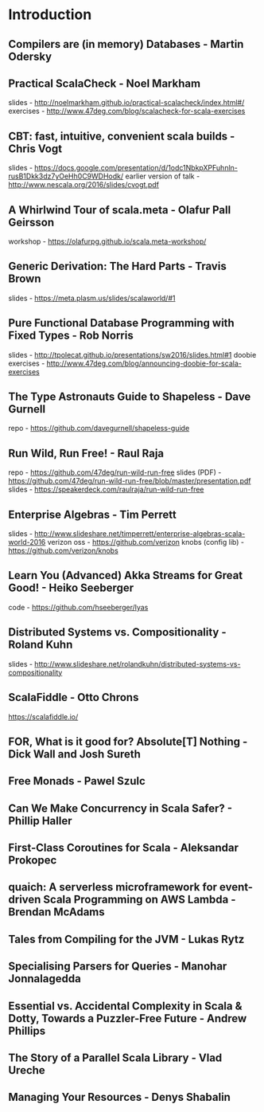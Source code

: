 # Introduction

## Compilers are (in memory) Databases - Martin Odersky

## Practical ScalaCheck - Noel Markham
slides - http://noelmarkham.github.io/practical-scalacheck/index.html#/
exercises - http://www.47deg.com/blog/scalacheck-for-scala-exercises

## CBT: fast, intuitive, convenient scala builds - Chris Vogt
slides - https://docs.google.com/presentation/d/1odc1NbkpXPFuhnln-rusB1Dkk3dz7yOeHh0C9WDHodk/
earlier version of talk - http://www.nescala.org/2016/slides/cvogt.pdf

## A Whirlwind Tour of scala.meta - Olafur Pall Geirsson
workshop - https://olafurpg.github.io/scala.meta-workshop/

## Generic Derivation: The Hard Parts - Travis Brown
slides - https://meta.plasm.us/slides/scalaworld/#1

## Pure Functional Database Programming with Fixed Types - Rob Norris
slides - http://tpolecat.github.io/presentations/sw2016/slides.html#1
doobie exercises - http://www.47deg.com/blog/announcing-doobie-for-scala-exercises

## The Type Astronauts Guide to Shapeless - Dave Gurnell
repo - https://github.com/davegurnell/shapeless-guide

## Run Wild, Run Free! - Raul Raja
repo - https://github.com/47deg/run-wild-run-free
slides (PDF) - https://github.com/47deg/run-wild-run-free/blob/master/presentation.pdf
slides - https://speakerdeck.com/raulraja/run-wild-run-free

## Enterprise Algebras - Tim Perrett
slides - http://www.slideshare.net/timperrett/enterprise-algebras-scala-world-2016
verizon oss - https://github.com/verizon
knobs (config lib) - https://github.com/verizon/knobs

## Learn You (Advanced) Akka Streams for Great Good! - Heiko Seeberger
code - https://github.com/hseeberger/lyas

## Distributed Systems vs. Compositionality - Roland Kuhn
slides - http://www.slideshare.net/rolandkuhn/distributed-systems-vs-compositionality

## ScalaFiddle - Otto Chrons
https://scalafiddle.io/

## FOR, What is it good for? Absolute[T] Nothing - Dick Wall and Josh Sureth
## Free Monads - Pawel Szulc
## Can We Make Concurrency in Scala Safer? - Phillip Haller
## First-Class Coroutines for Scala - Aleksandar Prokopec
## quaich: A serverless microframework for event-driven Scala Programming on AWS Lambda - Brendan McAdams
## Tales from Compiling for the JVM - Lukas Rytz
## Specialising Parsers for Queries - Manohar Jonnalagedda
## Essential vs. Accidental Complexity in Scala & Dotty, Towards a Puzzler-Free Future - Andrew Phillips
## The Story of a Parallel Scala Library - Vlad Ureche
## Managing Your Resources - Denys Shabalin
